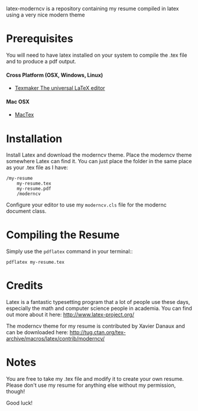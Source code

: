 latex-moderncv is a repository containing my resume compiled in latex using a very nice modern theme


Prerequisites
=============

You will need to have latex installed on your system to compile the .tex file and to produce a pdf output.

#### Cross Platform (OSX, Windows, Linux)
* [Texmaker	The universal LaTeX editor](http://www.xm1math.net/texmaker/download.html)

####  Mac OSX 
* [MacTex](http://tug.org/mactex/)

Installation
============

Install Latex and download the moderncv theme. Place the moderncv theme somewhere Latex can find it. You can just place the folder in the same place as your .tex file as I have:

    /my-resume
        my-resume.tex
        my-resume.pdf
        /moderncv

Configure your editor to use my `moderncv.cls` file for the modernc document class.

Compiling the Resume
====================

Simply use the ``pdflatex`` command in your terminal::

    pdflatex my-resume.tex

Credits
=======

Latex is a fantastic typesetting program that a lot of people use these days, especially the math and computer science people in academia. You can find out more about it here: http://www.latex-project.org/

The moderncv theme for my resume is contributed by Xavier Danaux and can be downloaded here: http://tug.ctan.org/tex-archive/macros/latex/contrib/moderncv/

Notes
=====

You are free to take my .tex file and modify it to create your own resume. Please don't use my resume for anything else without my permission, though! 

Good luck!
